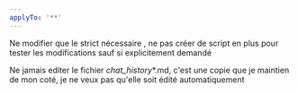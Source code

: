 ```yaml
---
applyTo: '**'
---
```

Ne modifier que le strict nécessaire , ne pas créer de script en plus pour tester les modifications sauf si explicitement demandé

Ne jamais editer le fichier _chat_history_*.md, c'est une copie que je maintien de mon coté, je ne veux pas qu'elle soit édité automatiquement 
